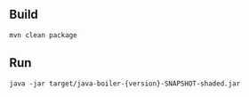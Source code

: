 ## Build
```bash
mvn clean package
```

## Run
```
java -jar target/java-boiler-{version}-SNAPSHOT-shaded.jar
```
